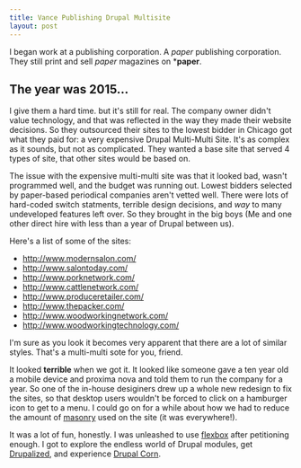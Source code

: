 ```yaml
---
title: Vance Publishing Drupal Multisite
layout: post
---
```


I began work at a publishing corporation. A *paper* publishing corporation. They still print and sell *paper* magazines on ***paper**.

## The year was 2015...

I give them a hard time. but it's still for real. The company owner didn't value technology, and that was reflected in the way they made their website decisions.
So they outsourced their sites to the lowest bidder in Chicago got what they paid for: a very expensive Drupal Multi-Multi Site. 
It's as complex as it sounds, but not as complicated. They wanted a base site that served 4 types of site, that other sites would be based on.

The issue with the expensive multi-multi site was that it looked bad, wasn't programmed well, and the budget was running out. Lowest bidders selected by paper-based
periodical companies aren't vetted well. There were lots of hard-coded switch statments, terrible design decisions, and *way* to many undeveloped features left over.
So they brought in the big boys (Me and one other direct hire with less than a year of Drupal between us).

Here's a list of some of the sites:

- http://www.modernsalon.com/
- http://www.salontoday.com/
- http://www.porknetwork.com/
- http://www.cattlenetwork.com/
- http://www.produceretailer.com/
- http://www.thepacker.com/
- http://www.woodworkingnetwork.com/
- http://www.woodworkingtechnology.com/

I'm sure as you look it becomes very apparent that there are a lot of similar styles. That's a multi-multi sote for you, friend.

It looked **terrible** when we got it. It looked like someone gave a ten year old a mobile device and proxima nova 
and told them to run the company for a year. So one of the in-house desiginers drew up a whole new redesign to fix the sites, 
so that desktop users wouldn't be forced to click on a hamburger icon to get to a menu. I could go on for a while about how we had to reduce
the amount of [masonry](http://masonry.desandro.com/) used on the site (it was everywhere!).

It was a lot of fun, honestly. I was unleashed to use [flexbox](https://css-tricks.com/snippets/css/a-guide-to-flexbox/) after petitioning enough.
I got to explore the endless world of Drupal modules, get [Drupalized](https://drupalize.me/), and experience [Drupal Corn](http://2016.drupalcorn.org/). 